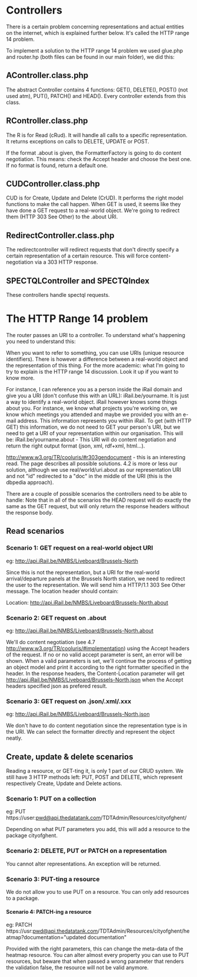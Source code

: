 
# Controllers

There is a certain problem concerning representations and actual entities on the internet, which is explained further below. It's called the HTTP range 14 problem.

To implement a solution to the HTTP range 14 problem we used glue.php and router.hp (both files can be found in our main folder), we did this:

## AController.class.php

The abstract Controller contains 4 functions: GET(), DELETE(), POST() (not used atm), PUT(), PATCH() and HEAD(). Every controller extends from this class.

## RController.class.php

The R is for Read (cRud). It will handle all calls to a specific representation. It returns exceptions on calls to DELETE, UPDATE or POST.

If the format .about is given, the FormatterFactory is going to do content negotiation. This means: check the Accept header and choose the best one. If no format is found, return a default one.

## CUDController.class.php

CUD is for Create, Update and Delete (CrUD). It performs the right model functions to make the call happen. When GET is used, it seems like they have done a GET request to a real-world object. We're going to redirect them (HTTP 303 See Other) to the .about URI.

## RedirectController.class.php

The redirectcontroller will redirect requests that don't directly specify a certain representation of a certain resource. This will force content-negotiation via a 303 HTTP response.

## SPECTQLController and SPECTQIndex

These controllers handle spectql requests.

# The HTTP Range 14 problem

The router passes an URI to a controller. To understand what's happening you need to understand this:

When you want to refer to something, you can use URIs (unique resource identifiers). There is however a difference between a real-world object and the representation of this thing. For the more academic: what I'm going to try to explain is the HTTP range 14 discussion. Look it up if you want to know more.

For instance, I can reference you as a person inside the iRail domain and give you a URI (don't confuse this with an URL): iRail.be/yourname. It is just a way to identify a real-world object. iRail however knows some things about you. For instance, we know what projects you're working on, we know which meetings you attended and maybe we provided you with an e-mail address. This information represents you within iRail. To get (with HTTP GET) this information, we do not need to GET your person's URI, but we need to get a URI of your representation within our organisation. This will be: iRail.be/yourname.about - This URI will do content negotiation and return the right output format  (json, xml, rdf+xml, html...).

http://www.w3.org/TR/cooluris/#r303gendocument - this is an interesting read. The page describes all possible solutions. 4.2 is more or less our solution, although we use real/world/uri.about as our representation URI and not "id" redirected to a "doc" in the middle of the URI (this is the dbpedia approach).

There are a couple of possible scenarios the controllers need to be able to handle:
Note that in all of the scenarios the HEAD request will do exactly the same as the GET request, but will only return the response headers without the response body.

## Read scenarios

### Scenario 1: GET request on a real-world object URI

eg: http://api.iRail.be/NMBS/Liveboard/Brussels-North

Since this is not the representation, but a URI for the real-world arrival/departure panels at the Brussels North station, we need to redirect the user to the representation. We will send him a HTTP/1.1 303 See Other message. The location header should contain:

Location: http://api.iRail.be/NMBS/Liveboard/Brussels-North.about

### Scenario 2: GET request on .about

eg: http://api.iRail.be/NMBS/Liveboard/Brussels-North.about

We'll do content negotiation (see 4.7 http://www.w3.org/TR/cooluris/#implementation) using the Accept headers of the request. If no or no valid accept parameter is sent, an error will be shown. When a valid parameters is set, we'll continue the process of getting an object model and print it according to the right formatter specified in the header. In the response headers, the Content-Location parameter will get http://api.iRail.be/NMBS/Liveboard/Brussels-North.json when the Accept headers specified json as prefered result.

### Scenario 3: GET request on .json/.xml/.xxx

eg: http://api.iRail.be/NMBS/Liveboard/Brussels-North.json

We don't have to do content negotiation since the representation type is in the URI. We can select the formatter directly and represent the object neatly.

## Create, update & delete scenarios

Reading a resource, or GET-ting it, is only 1 part of our CRUD system. We still have 3 HTTP methods left: PUT, POST and DELETE, which represent respectively Create, Update and Delete actions.

### Scenario 1: PUT on a collection

eg: PUT https://user:pwd@api.thedatatank.com/TDTAdmin/Resources/cityofghent/

Depending on what PUT parameters you add, this will add a resource to the package cityofghent.

### Scenario 2: DELETE, PUT or PATCH on a representation

You cannot alter representations. An exception will be returned.

### Scenario 3: PUT-ting a resource

We do not allow you to use PUT on a resource. You can only add resources to a package.

#### Scenario 4: PATCH-ing a resource

eg: PATCH https://usr:pwd@api.thedatatank.com/TDTAdmin/Resources/cityofghent/heatmap?documentation="updated documentation"

Provided with the right parameters, this can change the meta-data of the heatmap resource. You can alter almost every property you can use to PUT resources, but beware that when passed a wrong parameter that renders the validation false, the resource will not be valid anymore.



